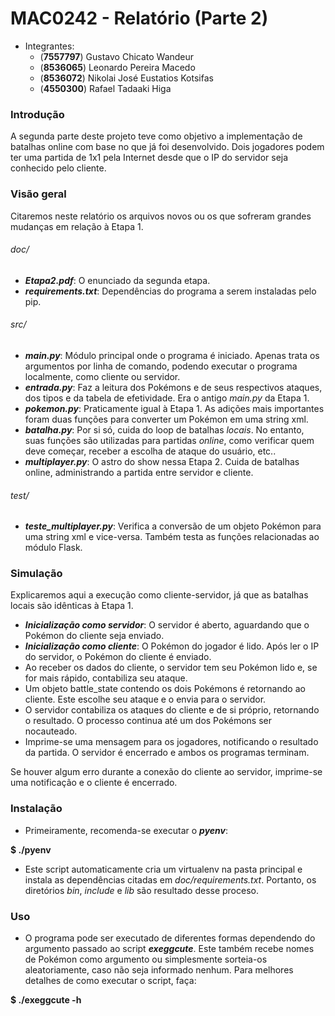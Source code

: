MAC0242 - Relatório (Parte 2)
=============================

  - Integrantes:
    - (**7557797**) Gustavo Chicato Wandeur
    - (**8536065**) Leonardo Pereira Macedo
    - (**8536072**) Nikolai José Eustatios Kotsifas
    - (**4550300**) Rafael Tadaaki Higa


### Introdução

  A segunda parte deste projeto teve como objetivo a implementação de batalhas online com base no que já foi desenvolvido. Dois jogadores podem ter uma partida de 1x1 pela Internet desde que o IP do servidor seja conhecido pelo cliente.

### Visão geral

  Citaremos neste relatório os arquivos novos ou os que sofreram grandes mudanças em relação à Etapa 1.

###### doc/

  - ***Etapa2.pdf***: O enunciado da segunda etapa.
  - ***requirements.txt***: Dependências do programa a serem instaladas pelo pip.

###### src/

  - ***main.py***: Módulo principal onde o programa é iniciado. Apenas trata os argumentos por linha de comando, podendo executar o programa localmente, como cliente ou servidor.
  - ***entrada.py***: Faz a leitura dos Pokémons e de seus respectivos ataques, dos tipos e da tabela de efetividade. Era o antigo *main.py* da Etapa 1.
  - ***pokemon.py***: Praticamente igual à Etapa 1. As adições mais importantes foram duas funções para converter um Pokémon em uma string xml.
  - ***batalha.py***: Por si só, cuida do loop de batalhas *locais*. No entanto, suas funções são utilizadas para partidas *online*, como verificar quem deve começar, receber a escolha de ataque do usuário, etc..
  - ***multiplayer.py***: O astro do show nessa Etapa 2. Cuida de batalhas online, administrando a partida entre servidor e cliente.

###### test/

  - ***teste_multiplayer.py***: Verifica a conversão de um objeto Pokémon para uma string xml e vice-versa. Também testa as funções relacionadas ao módulo Flask.


### Simulação

  Explicaremos aqui a execução como cliente-servidor, já que as batalhas locais são idênticas à Etapa 1.
  - ***Inicialização como servidor***: O servidor é aberto, aguardando que o Pokémon do cliente seja enviado.
  - ***Inicialização como cliente***: O Pokémon do jogador é lido. Após ler o IP do servidor, o Pokémon do cliente é enviado.
  - Ao receber os dados do cliente, o servidor tem seu Pokémon lido e, se for mais rápido, contabiliza seu ataque.
  - Um objeto battle_state contendo os dois Pokémons é retornando ao cliente. Este escolhe seu ataque e o envia para o servidor.
  - O servidor contabiliza os ataques do cliente e de si próprio, retornando o resultado. O processo continua até um dos Pokémons ser nocauteado.
  - Imprime-se uma mensagem para os jogadores, notificando o resultado da partida. O servidor é encerrado e ambos os programas terminam.

  Se houver algum erro durante a conexão do cliente ao servidor, imprime-se uma notificação e o cliente é encerrado.

### Instalação

  - Primeiramente, recomenda-se executar o ***pyenv***:

  **$ ./pyenv**

  - Este script automaticamente cria um virtualenv na pasta principal e instala as dependências citadas em *doc/requirements.txt*. Portanto, os diretórios *bin*, *include* e *lib* são resultado desse proceso.

### Uso

  - O programa pode ser executado de diferentes formas dependendo do argumento passado ao script ***exeggcute***. Este também recebe nomes de Pokémon como argumento ou simplesmente sorteia-os aleatoriamente, caso não seja informado nenhum. Para melhores detalhes de como executar o script, faça:

  **$ ./exeggcute -h**
